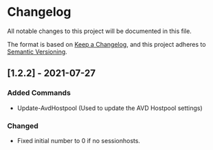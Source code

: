 # Changelog

All notable changes to this project will be documented in this file.

The format is based on [Keep a Changelog](https://keepachangelog.com/en/1.0.0/),
and this project adheres to [Semantic Versioning](https://semver.org/spec/v2.0.0.html).

## [1.2.2] - 2021-07-27


### Added Commands

- Update-AvdHostpool (Used to update the AVD Hostpool settings)

### Changed

- Fixed initial number to 0 if no sessionhosts.

